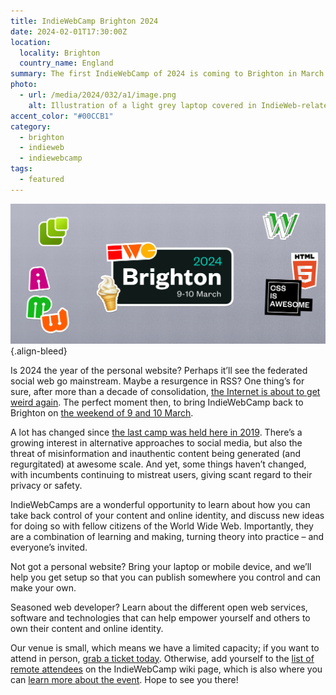 ```yaml
---
title: IndieWebCamp Brighton 2024
date: 2024-02-01T17:30:00Z
location:
  locality: Brighton
  country_name: England
summary: The first IndieWebCamp of 2024 is coming to Brighton in March.
photo:
  - url: /media/2024/032/a1/image.png
    alt: Illustration of a light grey laptop covered in IndieWeb-related stickers.
accent_color: "#00CCB1"
category:
  - brighton
  - indieweb
  - indiewebcamp
tags:
  - featured
---
```


![Illustration of a light grey laptop covered in IndieWeb-related stickers.](/media/2024/032/a1/image.png)
{.align-bleed}

Is 2024 the year of the personal website? Perhaps it’ll see the federated social web go mainstream. Maybe a resurgence in RSS? One thing’s for sure, after more than a decade of consolidation, [the Internet is about to get weird again][1]. The perfect moment then, to bring IndieWebCamp back to Brighton on [the weekend of 9 and 10 March][2].

A lot has changed since [the last camp was held here in 2019][3]. There’s a growing interest in alternative approaches to social media, but also the threat of misinformation and inauthentic content being generated (and regurgitated) at awesome scale. And yet, some things haven’t changed, with incumbents continuing to mistreat users, giving scant regard to their privacy or safety.

IndieWebCamps are a wonderful opportunity to learn about how you can take back control of your content and online identity, and discuss new ideas for doing so with fellow citizens of the World Wide Web. Importantly, they are a combination of learning and making, turning theory into practice – and everyone’s invited.

Not got a personal website? Bring your laptop or mobile device, and we’ll help you get setup so that you can publish somewhere you control and can make your own.

Seasoned web developer? Learn about the different open web services, software and technologies that can help empower yourself and others to own their content and online identity.

Our venue is small, which means we have a limited capacity; if you want to attend in person, [grab a ticket today][4]. Otherwise, add yourself to the [list of remote attendees][5] on the IndieWebCamp wiki page, which is also where you can [learn more about the event][2]. Hope to see you there!

[1]: https://www.rollingstone.com/culture/culture-commentary/internet-future-about-to-get-weird-1234938403/
[2]: https://indieweb.org/2024/Brighton
[3]: https://indieweb.org/2019/Brighton
[4]: https://ti.to/indiewebcamp/brighton-2024
[5]: https://indieweb.org/2024/Brighton#Remote
